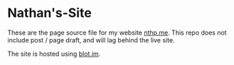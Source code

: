 # Nathan's-Site

These are the page source file for my website [nthp.me](https://nthp.me). This repo does not include post / page draft, and will lag behind the live site.

The site is hosted using [blot.im](https://blot.im).
